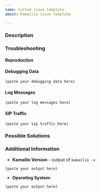 ```yaml
---
name: Custom issue template
about: Kamailio issue template

---
```


<!--
Kamailio Project uses GitHub Issues only for bugs in the code or feature requests.

If you have questions about using Kamailio or related to its configuration file,
ask on sr-users mailing list:

  * http://lists.kamailio.org/cgi-bin/mailman/listinfo/sr-users

If you have questions about developing extensions to Kamailio or its existing
C code, ask on sr-dev mailing list

  * http://lists.kamailio.org/cgi-bin/mailman/listinfo/sr-dev

Please try to fill this template as much as possible for any issue. It helps the
developers to troubleshoot the issue.

If you submit a feature request (or enhancement), you can delete the text of
the template and only add the description of what you would like to be added.

If there is no content to be filled in a section, the entire section can be removed.

You can delete the comments from the template sections when filling.

You can delete next line and everything above before submitting (it is a comment).
-->

### Description

<!--
Explain what you did, what you expected to happen, and what actually happened.
-->

### Troubleshooting

#### Reproduction

<!--
If the issue can be reproduced, describe how it can be done.
-->

#### Debugging Data

<!--
If you got a core dump, use gdb to extract troubleshooting data - full backtrace,
local variables and the list of the code at the issue location.

  gdb /path/to/kamailio /path/to/corefile
  bt full
  info locals
  list

If you are familiar with gdb, feel free to attach more of what you consider to
be relevant.
-->

```
(paste your debugging data here)
```

#### Log Messages

<!--
Check the syslog file and if there are relevant log messages printed by Kamailio, add them next, or attach to issue, or provide a link to download them (e.g., to a pastebin site).
-->

```
(paste your log messages here)
```

#### SIP Traffic

<!--
If the issue is exposed by processing specific SIP messages, grab them with ngrep or save in a pcap file, then add them next, or attach to issue, or provide a link to download them (e.g., to a pastebin site).
-->

```
(paste your sip traffic here)
```

### Possible Solutions

<!--
If you found a solution or workaround for the issue, describe it. Ideally, provide a pull request with a fix.
-->

### Additional Information

  * **Kamailio Version** - output of `kamailio -v`

```
(paste your output here)
```

* **Operating System**:

<!--
Details about the operating system, the type: Linux (e.g.,: Debian 8.4, Ubuntu 16.04, CentOS 7.1, ...), MacOS, xBSD, Solaris, ...;
Kernel details (output of `uname -a`)
-->

```
(paste your output here)
```
